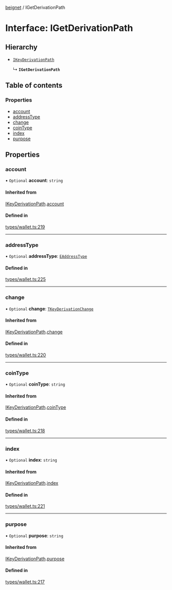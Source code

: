 [beignet](../README.md) / IGetDerivationPath

# Interface: IGetDerivationPath

## Hierarchy

- [`IKeyDerivationPath`](IKeyDerivationPath.md)

  ↳ **`IGetDerivationPath`**

## Table of contents

### Properties

- [account](IGetDerivationPath.md#account)
- [addressType](IGetDerivationPath.md#addresstype)
- [change](IGetDerivationPath.md#change)
- [coinType](IGetDerivationPath.md#cointype)
- [index](IGetDerivationPath.md#index)
- [purpose](IGetDerivationPath.md#purpose)

## Properties

### account

• `Optional` **account**: `string`

#### Inherited from

[IKeyDerivationPath](IKeyDerivationPath.md).[account](IKeyDerivationPath.md#account)

#### Defined in

[types/wallet.ts:219](https://github.com/synonymdev/beignet/blob/88520f5/src/types/wallet.ts#L219)

___

### addressType

• `Optional` **addressType**: [`EAddressType`](../enums/EAddressType.md)

#### Defined in

[types/wallet.ts:225](https://github.com/synonymdev/beignet/blob/88520f5/src/types/wallet.ts#L225)

___

### change

• `Optional` **change**: [`TKeyDerivationChange`](../README.md#tkeyderivationchange)

#### Inherited from

[IKeyDerivationPath](IKeyDerivationPath.md).[change](IKeyDerivationPath.md#change)

#### Defined in

[types/wallet.ts:220](https://github.com/synonymdev/beignet/blob/88520f5/src/types/wallet.ts#L220)

___

### coinType

• `Optional` **coinType**: `string`

#### Inherited from

[IKeyDerivationPath](IKeyDerivationPath.md).[coinType](IKeyDerivationPath.md#cointype)

#### Defined in

[types/wallet.ts:218](https://github.com/synonymdev/beignet/blob/88520f5/src/types/wallet.ts#L218)

___

### index

• `Optional` **index**: `string`

#### Inherited from

[IKeyDerivationPath](IKeyDerivationPath.md).[index](IKeyDerivationPath.md#index)

#### Defined in

[types/wallet.ts:221](https://github.com/synonymdev/beignet/blob/88520f5/src/types/wallet.ts#L221)

___

### purpose

• `Optional` **purpose**: `string`

#### Inherited from

[IKeyDerivationPath](IKeyDerivationPath.md).[purpose](IKeyDerivationPath.md#purpose)

#### Defined in

[types/wallet.ts:217](https://github.com/synonymdev/beignet/blob/88520f5/src/types/wallet.ts#L217)
